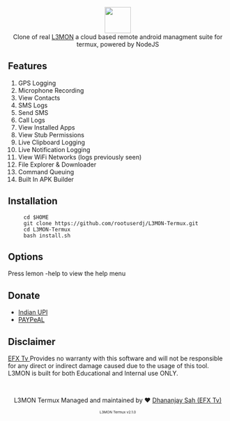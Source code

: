 
<p align="center">
<img src="https://github.com/rootuserdj/L3MON-Termux/blob/main/L3MON/server/assets/webpublic/logo.png" height="60"><br>
Clone of real <a href="https://github.com/D3VL/L3MON">L3MON</a> a cloud based remote android managment suite for termux, powered by NodeJS
</p>



## Features
1. GPS Logging
1. Microphone Recording
1. View Contacts
1. SMS Logs
1. Send SMS
1. Call Logs
1. View Installed Apps
1. View Stub Permissions
1. Live Clipboard Logging
1. Live Notification Logging
1. View WiFi Networks (logs previously seen)
1. File Explorer & Downloader
1. Command Queuing
1. Built In APK Builder


## Installation
```
     cd $HOME
     git clone https://github.com/rootuserdj/L3MON-Termux.git
     cd L3MON-Termux
     bash install.sh
```
  
  
     
 ## Options
 Press lemon -help to view the help menu




## Donate
<ul><li><a href="https://github.com/D3VL/L3MON](https://raw.githubusercontent.com/efxtv/efxtv/master/assets/3eeb7756-68ca-41b6-86aa-00a4c575bed9.png.webp">Indian UPI</a></li><li><a href="https://github.com/D3VL/L3MON](https://www.paypal.com/paypalme/efxtv">PAYPeAL</a></li></ul>






## Disclaimer
<a href="https://www.youtube.com/c/EFXTVE">EFX Tv </a>Provides no warranty with this software and will not be responsible for any direct or indirect damage caused due to the usage of this tool.
L3MON is built for both Educational and Internal use ONLY.

<br>
<p align="center">L3MON Termux Managed and maintained by ❤️ <a href="https://t.me/efxtve">Dhananjay Sah (EFX Tv)</a></p>
<p align="center" style="font-size: 8px">L3MON Termux v2.1.0</p>



     
